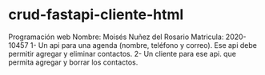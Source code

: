 # crud-fastapi-cliente-html
Programación web  Nombre: Moisés Nuñez del Rosario Matricula: 2020-10457  1- Un api para una agenda (nombre, teléfono y correo). Ese api debe permitir agregar y eliminar contactos.  2- Un cliente para ese api. que permita agregar y borrar los contactos.
